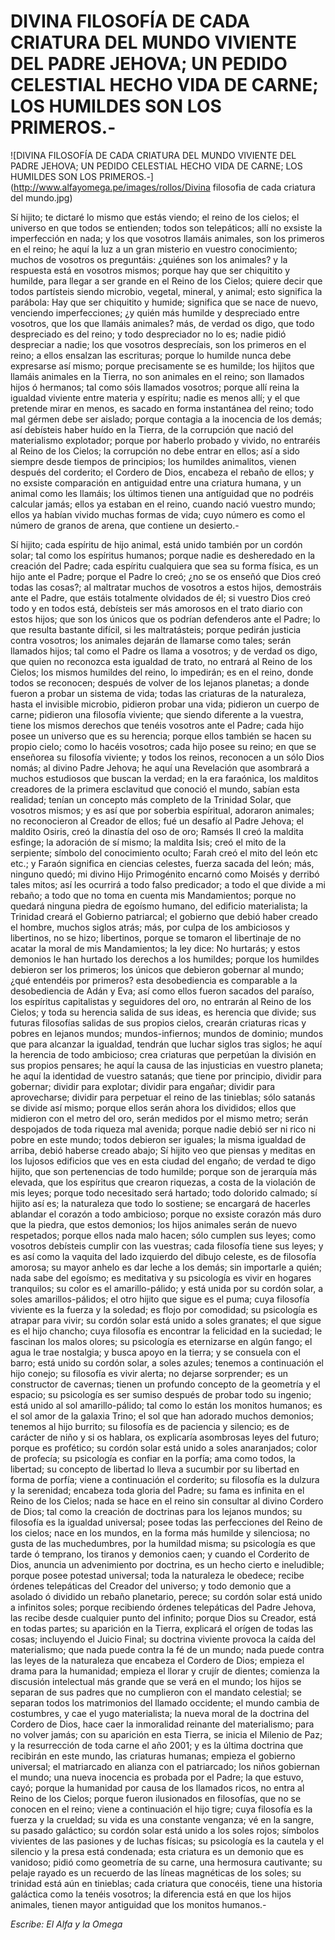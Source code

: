 # DIVINA FILOSOFÍA DE CADA CRIATURA DEL MUNDO VIVIENTE DEL PADRE JEHOVA; UN PEDIDO CELESTIAL HECHO VIDA DE CARNE; LOS HUMILDES SON LOS PRIMEROS.-

![DIVINA FILOSOFÍA DE CADA CRIATURA DEL MUNDO VIVIENTE DEL PADRE JEHOVA; UN PEDIDO CELESTIAL HECHO VIDA DE CARNE; LOS HUMILDES SON LOS PRIMEROS.-](http://www.alfayomega.pe/images/rollos/Divina filosofia de cada criatura del mundo.jpg)

Sí hijito; te dictaré lo mismo que estás viendo; el reino de los cielos; el universo en que todos se entienden; todos son telepáticos; allí no exsiste la imperfección en nada; y los que vosotros llamáis animales, son los primeros en el reino; he aquí la luz a un gran misterio en vuestro conocimiento; muchos de vosotros os preguntáis: ¿quiénes son los animales? y la respuesta está en vosotros mismos; porque hay que ser chiquitito y humilde, para llegar a ser grande en el Reino de los Cielos; quiere decir que todos partísteis siendo microbio, vegetal, mineral, y animal; esto significa la parábola: Hay que ser chiquitito y humide; significa que se nace de nuevo, venciendo imperfecciones; ¿y quién más humilde y despreciado entre vosotros, que los que llamáis animales? más, de verdad os digo, que todo despreciado es del reino; y todo despreciador no lo es; nadie pidió despreciar a nadie; los que vosotros desprecíais, son los primeros en el reino; a ellos ensalzan las escrituras; porque lo humilde nunca debe expresarse así mismo; porque precisamente se es humilde; los hijitos que llamáis animales en la Tierra, no son animales en el reino; son llamados hijos ó hermanos; tal como sóis llamados vosotros; porque allí reina la igualdad viviente entre materia y espíritu; nadie es menos allí; y el que pretende mirar en menos, es sacado en forma instantánea del reino; todo mal gérmen debe ser aislado; porque contagia a la inocencia de los demás; así debísteis haber huído en la Tierra, de la corrupción que nació del materialismo explotador; porque por haberlo probado y vivido, no entraréis al Reino de los Cielos; la corrupción no debe entrar en ellos; así a sido siempre desde tiempos de principios; los humildes animalitos, vienen después del corderito; el Cordero de Dios, encabeza el rebaño de ellos; y no exsiste comparación en antiguidad entre una criatura humana, y un animal como les llamáis; los últimos tienen una antíguidad que no podréis calcular jamás; ellos ya estaban en el reino, cuando nació vuestro mundo; ellos ya habían vivido muchas formas de vida; cuyo número es como el número de granos de arena, que contiene un desierto.-

Sí hijito; cada espíritu de hijo animal, está unido también por un cordón solar; tal como los espíritus humanos; porque nadie es desheredado en la creación del Padre; cada espíritu cualquiera que sea su forma física, es un hijo ante el Padre; porque el Padre lo creó; ¿no se os enseñó que Dios creó todas las cosas?; al maltratar muchos de vosotros a estos hijos, demostráis ante el Padre, que estáis totalmente olvidados de él; si vuestro Dios creó todo y en todos está, debísteis ser más amorosos en el trato diario con estos hijos; que son los únicos que os podrían defenderos ante el Padre; lo que resulta bastante difícil, si les maltratásteis; porque pedirán justicia contra vosotros; los animales dejarán de llamarse como tales; serán llamados hijos; tal como el Padre os llama a vosotros; y de verdad os digo, que quien no reconozca esta igualdad de trato, no entrará al Reino de los Cielos; los mismos humildes del reino, lo impedirán; es en el reino, donde todos se reconocen; después de volver de los lejanos planetas; a donde fueron a probar un sistema de vida; todas las criaturas de la naturaleza, hasta el invisible microbio, pidieron probar una vida; pidieron un cuerpo de carne; pidieron una filosofía viviente; que siendo diferente a la vuestra, tiene los mismos derechos que tenéis vosotros ante el Padre; cada hijo posee un universo que es su herencia; porque ellos también se hacen su propio cielo; como lo hacéis vosotros; cada hijo posee su reino; en que se enseñorea su filosofía viviente; y todos los reinos, reconocen a un sólo Dios nomás; al divino Padre Jehova; he aquí una Revelación que asombrará a muchos estudiosos que buscan la verdad; en la era faraónica, los malditos creadores de la primera esclavitud que conoció el mundo, sabían esta realidad; tenían un concepto más completo de la Trinidad Solar, que vosotros mismos; y es así que por soberbia espíritual, adoraron animales; no reconocieron al Creador de ellos; fué un desafío al Padre Jehova; el maldito Osiris, creó la dinastía del oso de oro; Ramsés II creó la maldita esfinge; la adoración de sí mismo; la maldita Isis; creó el mito de la serpiente; símbolo del conocimiento oculto; Farah creó el mito del león etc etc.; y Faraón significa en ciencias celestes, fuerza sacada del león; más, ninguno quedó; mi divino Hijo Primogénito encarnó como Moisés y derribó tales mitos; así les ocurrirá a todo falso predicador; a todo el que divide a mi rebaño; a todo que no toma en cuenta mis Mandamientos; porque no quedará ninguna piedra de egoísmo humano, del edificio materialista; la Trinidad creará el Gobierno patriarcal; el gobierno que debió haber creado el hombre, muchos siglos atrás; más, por culpa de los ambiciosos y libertinos, no se hizo; libertinos, porque se tomaron el libertinaje de no acatar la moral de mis Mandamientos; la ley dice: No hurtarás; y estos demonios le han hurtado los derechos a los humildes; porque los humildes debieron ser los primeros; los únicos que debieron gobernar al mundo; ¿qué entendéis por primeros? esta desobediencia es comparable a la desobediencia de Adán y Eva; así como ellos fueron sacados del paraíso, los espíritus capitalistas y seguidores del oro, no entrarán al Reino de los Cielos; y toda su herencia salida de sus ideas, es herencia que divide; sus futuras filosofías salidas de sus propios cielos, crearán criaturas ricas y pobres en lejanos mundos; mundos-infiernos; mundos de dominio; mundos que para alcanzar la igualdad, tendrán que luchar siglos tras siglos; he aquí la herencia de todo ambicioso; crea criaturas que perpetúan la división en sus propios pensares; he aquí la causa de las injusticias en vuestro planeta; he aquí la identidad de vuestro satanás; que tiene por principio, dividir para gobernar; dividir para explotar; dividir para engañar; dividir para aprovecharse; dividir para perpetuar el reino de las tinieblas; sólo satanás se divide así mismo; porque ellos serán ahora los divididos; ellos que midieron con el metro del oro, serán medidos por el mismo metro; serán despojados de toda riqueza mal avenida; porque nadie debió ser ni rico ni pobre en este mundo; todos debieron ser iguales; la misma igualdad de arriba, debió haberse creado abajo; Sí hijito veo que piensas y meditas en los lujosos edificios que ves en esta ciudad del engaño; de verdad te digo hijito, que son pertenencias de todo humilde; porque son de jerarquía más elevada, que los espíritus que crearon riquezas, a costa de la violación de mis leyes; porque todo necesitado será hartado; todo dolorido calmado; sí hijito así es; la naturaleza que todo lo sostiene; se encargará de hacerles ablandar el corazón a todo ambicioso; porque no exsiste corazón más duro que la piedra, que estos demonios; los hijos animales serán de nuevo respetados; porque ellos nada malo hacen; sólo cumplen sus leyes; como vosotros debísteis cumplir con las vuestras; cada filosofía tiene sus leyes; y es así como la vaquita del lado izquierdo del dibujo celeste, es de filosofía amorosa; su mayor anhelo es dar leche a los demás; sin importarle a quién; nada sabe del egoísmo; es meditativa y su psicología es vivir en hogares tranquilos; su color es el amarillo-pálido; y está unida por su cordón solar, a soles amarillos-pálidos; el otro hijito que sigue es el puma; cuya filosofía viviente es la fuerza y la soledad; es flojo por comodidad; su psicología es atrapar para vivir; su cordón solar está unido a soles granates; el que sigue es el hijo chancho; cuya filosofía es encontrar la felicidad en la suciedad; le fascinan los malos olores; su psicología es eternizarse en algún fango; el agua le trae nostalgia; y busca apoyo en la tierra; y se consuela con el barro; está unido su cordón solar, a soles azules; tenemos a continuación el hijo conejo; su filosofía es vivir alerta; no dejarse sorprender; es un constructor de cavernas; tienen un profundo concepto de la geometría y el espacio; su psicología es ser sumiso después de probar todo su ingenio; está unido al sol amarillo-pálido; tal como lo están los monitos humanos; es el sol amor de la galaxia Trino; el sol que han adorado muchos demonios; tenemos al hijo burrito; su filosofía es de paciencia y silencio; es de carácter de niño y si os hablara, os explicaría asombrosas leyes del futuro; porque es profético; su cordón solar está unido a soles anaranjados; color de profecía; su psicología es confiar en la porfía; ama como todos, la libertad; su concepto de libertad lo lleva a sucumbir por su libertad en forma de porfía; viene a continuación el corderito; su filosofía es la dulzura y la serenidad; encabeza toda gloria del Padre; su fama es infinita en el Reino de los Cielos; nada se hace en el reino sin consultar al divino Cordero de Dios; tal como la creación de doctrinas para los lejanos mundos; su filosofía es la igualdad universal; posee todas las perfecciones del Reino de los cielos; nace en los mundos, en la forma más humilde y silenciosa; no gusta de las muchedumbres, por la humildad misma; su psicología es que tarde ó temprano, los tiranos y demonios caen; y cuando el Corderito de Dios, anuncia un advenimiento por doctrina, es un hecho cierto e ineludible; porque posee potestad universal; toda la naturaleza le obedece; recibe órdenes telepáticas del Creador del universo; y todo demonio que a asolado ó dividido un rebaño planetario, perece; su cordón solar está unido a infinitos soles; porque recibiendo órdenes telepáticas del Padre Jehova, las recibe desde cualquier punto del infinito; porque Dios su Creador, está en todas partes; su aparición en la Tierra, explicará el orígen de todas las cosas; incluyendo el Juicio Final; su doctrina viviente provoca la caída del materialismo; que nada puede contra la fé de un mundo; nada puede contra las leyes de la naturaleza que encabeza el Cordero de Dios; empieza el drama para la humanidad; empieza el llorar y crujír de dientes; comienza la discusión intelectual más grande que se verá en el mundo; los hijos se separan de sus padres que no cumplieron con el mandato celestial; se separan todos los matrimonios del llamado occidente; el mundo cambia de costumbres, y cae el yugo materialista; la nueva moral de la doctrina del Cordero de Dios, hace caer la inmoralidad reinante del materialismo; para no volver jamás; con su aparición en esta Tierra, se inicia el Milenio de Paz; y la resurrección de toda carne el año 2001; y es la última doctrina que recibirán en este mundo, las criaturas humanas; empieza el gobierno universal; el matriarcado en alianza con el patriarcado; los niños gobiernan el mundo; una nueva inocencia es probada por el Padre; la que estuvo, cayó; porque la humanidad por causa de los llamados ricos, no entra al Reino de los Cielos; porque fueron ilusionados en filosofías, que no se conocen en el reino; viene a continuación el hijo tigre; cuya filosofía es la fuerza y la crueldad; su vida es una constante venganza; vé en la sangre, su pasado galáctico; su cordón solar está unido a los soles rojos; símbolos vivientes de las pasiones y de luchas físicas; su psicología es la cautela y el silencio y la presa está condenada; esta criatura es un demonio que es vanidoso; pidió como geometría de su carne, una hermosura cautivante; su pelaje rayado es un recuerdo de las líneas magnéticas de los soles; su trinidad está aún en tinieblas; cada criatura que conocéis, tiene una historia galáctica como la tenéis vosotros; la diferencia está en que los hijos animales, tienen mayor antiguidad que los monitos humanos.-

*Escribe: El Alfa y la Omega*
